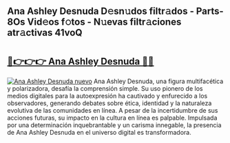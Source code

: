 ## Ana Ashley Desnuda D𝚎sn𝚞dos filtr𝚊dos - Parts-8Os Vid𝚎os f𝚘tos - N𝚞evas filtr𝚊ciones atr𝚊ctivas 41voQ

# <h2><a href="http://mb7jqe.tromn.icu/?c=Ana+Ashley+Desnuda">🔗👉👉👉 Ana Ashley Desnuda 🔗🔗</a></h2>

[![Ana Ashley Desnuda nuevo](https://i.imgur.com/pEAQMta.gif)](http://mb7jqe.tromn.icu/?c=Ana+Ashley+Desnuda)
Ana Ashley Desnuda, una figura multifacética y polarizadora, desafía la comprensión simple. Su uso pionero de los medios digitales para la autoexpresión ha cautivado y enfurecido a los observadores, generando debates sobre ética, identidad y la naturaleza evolutiva de las comunidades en línea. A pesar de la incertidumbre de sus acciones futuras, su impacto en la cultura en línea es palpable. Impulsada por una determinación inquebrantable y un carisma innegable, la presencia de Ana Ashley Desnuda en el universo digital es transformadora.

